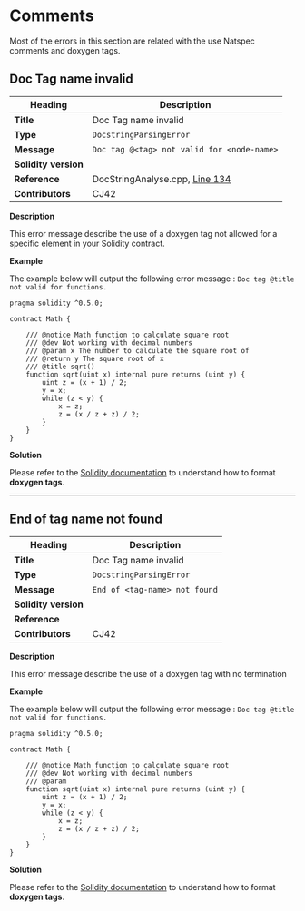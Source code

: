 # Comments

Most of the errors in this section are related with the use Natspec comments and doxygen tags.

## Doc Tag name invalid

|Heading|Description|
|-|-|
|**Title**|Doc Tag name invalid|
|**Type**|`DocstringParsingError`|
|**Message**|```Doc tag @<tag> not valid for <node-name>```|
|**Solidity version**||
|**Reference**|DocStringAnalyse.cpp, [Line 134](https://github.com/ethereum/solidity/blob/f05805c955f73fd2ea1d14dc9edf14b472631b17/libsolidity/analysis/DocStringAnalyser.cpp#L134)|
|**Contributors**|CJ42|


**Description**

This error message describe the use of a doxygen tag not allowed for a specific element in your Solidity contract.

**Example**

The example below will output the following error message : `Doc tag @title not valid for functions.`

```solidity
pragma solidity ^0.5.0;

contract Math {
    
    /// @notice Math function to calculate square root
    /// @dev Not working with decimal numbers
    /// @param x The number to calculate the square root of
    /// @return y The square root of x
    /// @title sqrt()
    function sqrt(uint x) internal pure returns (uint y) {
        uint z = (x + 1) / 2;
        y = x;
        while (z < y) {
            x = z;
            z = (x / z + z) / 2;
        }
    }
}
```

**Solution**

Please refer to the [Solidity documentation](https://solidity.readthedocs.io/en/v0.5.10/natspec-format.html?highlight=natspec#tags) to understand how to format **doxygen tags**.


---

## End of tag name not found

|Heading|Description|
|-|-|
|**Title**|Doc Tag name invalid|
|**Type**|`DocstringParsingError`|
|**Message**|```End of <tag-name> not found```|
|**Solidity version**||
|**Reference**||
|**Contributors**|CJ42|


**Description**

This error message describe the use of a doxygen tag with no termination

**Example**

The example below will output the following error message : `Doc tag @title not valid for functions.`

```solidity
pragma solidity ^0.5.0;

contract Math {
    
    /// @notice Math function to calculate square root
    /// @dev Not working with decimal numbers
    /// @param
    function sqrt(uint x) internal pure returns (uint y) {
        uint z = (x + 1) / 2;
        y = x;
        while (z < y) {
            x = z;
            z = (x / z + z) / 2;
        }
    }
}
```

**Solution**

Please refer to the [Solidity documentation](https://solidity.readthedocs.io/en/v0.5.10/natspec-format.html?highlight=natspec#tags) to understand how to format **doxygen tags**.

